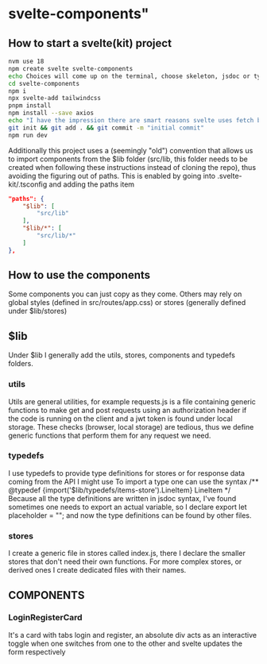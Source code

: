 # svelte-components"

## How to start a svelte(kit) project

```sh
nvm use 18
npm create svelte svelte-components
echo Choices will come up on the terminal, choose skeleton, jsdoc or typescript (i prefer jsdoc) choose eslint and prettier, i ignore playwright
cd svelte-components
npm i
npx svelte-add tailwindcss
pnpm install
npm install --save axios
echo "I have the impression there are smart reasons svelte uses fetch but it's just so weird and difficult to debug so I use axios"
git init && git add . && git commit -m "initial commit"
npm run dev
```
Additionally this project uses a (seemingly "old") convention that allows us to import components from the $lib folder (src/lib, this folder needs to be created when following these instructions instead of cloning the repo), thus avoiding the figuring out of paths. This is enabled by going into .svelte-kit/.tsconfig and adding the paths item

```json
"paths": {
    "$lib": [
        "src/lib"
    ],
    "$lib/*": [
        "src/lib/*"
    ]
},
```

## How to use the components
Some components you can just copy as they come. Others may rely on global styles (defined in src/routes/app.css) or stores (generally defined under $lib/stores)

## $lib
Under $lib I generally add the utils, stores, components and typedefs folders.

### utils
Utils are general utilities, for example requests.js is a file containing generic functions to make get and post requests using an authorization header if the code is running on the client and a jwt token is found under local storage. These checks (browser, local storage) are tedious, thus we define generic functions that perform them for any request we need.

### typedefs
I use typedefs to provide type definitions for stores or for response data coming from the API I might use
To import a type one can use the syntax /** @typedef {import('$lib/typedefs/items-store').LineItem} LineItem */
Because all the type definitions are written in jsdoc syntax, I've found sometimes one needs to export an actual variable, so I declare export let placeholder = ""; and now the type definitions can be found by other files.

### stores
I create a generic file in stores called index.js, there I declare the smaller stores that don't need their own functions.
For more complex stores, or derived ones I create dedicated files with their names.

## COMPONENTS

### LoginRegisterCard
It's a card with tabs login and register, an absolute div acts as an interactive toggle when one switches from one to the other and svelte updates the form respectively